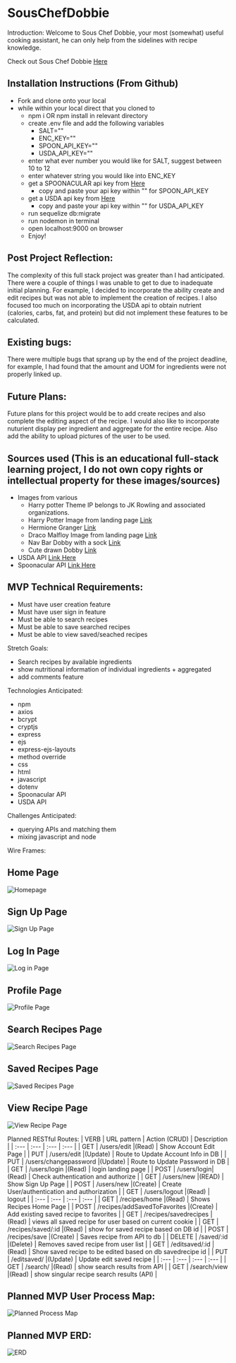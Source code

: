 # SousChefDobbie

Introduction:
Welcome to Sous Chef Dobbie, your most (somewhat) useful cooking assistant, he can only help from the sidelines with recipe knowledge. 

Check out Sous Chef Dobbie [Here](https://souschefdobbie.herokuapp.com/)

## Installation Instructions (From Github)
- Fork and clone onto your local
- while within your local direct that you cloned to
    - npm i OR npm install in relevant directory
    - create .env file and add the following variables
        - SALT=""
        - ENC_KEY=""
        - SPOON_API_KEY=""
        - USDA_API_KEY=""
    - enter what ever number you would like for SALT, suggest between 10 to 12
    - enter whatever string you would like into ENC_KEY
    - get a SPOONACULAR api key from [Here](https://spoonacular.com/food-api)
        - copy and paste your api key within "" for SPOON_API_KEY
    - get a USDA api key from [Here](https://www.ers.usda.gov/developer/data-apis/)
        - copy and paste your api key within "" for USDA_API_KEY
    - run sequelize db:migrate
    - run nodemon in terminal
    - open localhost:9000 on browser
    - Enjoy!

## Post Project Reflection:
The complexity of this full stack project was greater than I had anticipated. There were a couple of things I was unable to get to due to inadequate initial planning. For example, I decided to incorporate the ability create and edit recipes but was not able to implement the creation of recipes. I also focused too much on incorporating the USDA api to obtain nutrient (calories, carbs, fat, and protein) but did not implement these features to be calculated. 

## Existing bugs:
There were multiple bugs that sprang up by the end of the project deadline, for example, I had found that the amount and UOM for ingredients were not properly linked up.

## Future Plans:
Future plans for this project would be to add create recipes and also complete the editing aspect of the recipe. I would also like to incorporate nuturient display per ingredient and aggregate for the entire recipe. Also add the ability to upload pictures of the user to be used. 

## Sources used (This is an educational full-stack learning project, I do not own copy rights or intellectual property for these images/sources)
- Images from various 
    - Harry potter Theme IP belongs to JK Rowling and associated organizations.
    - Harry Potter Image from landing page [Link](https://i2-prod.staffordshire-live.co.uk/incoming/article1931897.ece/ALTERNATES/s1200/0_HARRY-POTTER-AND-THE-HALF-BLOOD-PRINCE.jpg)
    - Hermione Granger [Link](https://i.ytimg.com/vi/SzUaInrqZQA/maxresdefault.jpg)
    - Draco Malfloy Image from landing page [Link](https://cdn.mos.cms.futurecdn.net/er4HXc7zSAUfyCkQbcpauU.jpg)
    - Nav Bar Dobby with a sock [Link](https://www.kindpng.com/picc/m/726-7266773_dobby-harrypotter-hp-hogwarts-dobby-from-harry-potter.png)
    - Cute drawn Dobby [Link](https://rlv.zcache.com/dobby_cartoon_character_art_classic_round_sticker-r29f4846ad87d4bdd989d776e74e6b450_0ugmp_8byvr_704.webp)
- USDA API [Link Here](https://www.ers.usda.gov/developer/data-apis/)
- Spoonacular API [Link Here](https://spoonacular.com/food-api)
 

## MVP Technical Requirements:
- Must have user creation feature
- Must have user sign in feature
- Must be able to search recipes
- Must be able to save searched recipes
- Must be able to view saved/seached recipes

Stretch Goals:
- Search recipes by available ingredients
- show nutritional information of individual ingredients + aggregated
- add comments feature


Technologies Anticipated:
- npm
- axios
- bcrypt
- cryptjs
- express
- ejs
- express-ejs-layouts
- method override
- css
- html
- javascript
- dotenv
- Spoonacular API
- USDA API

Challenges Anticipated:
- querying APIs and matching them
- mixing javascript and node



Wire Frames:
## Home Page
![Homepage](./Planning/Wireframes-HomePage.jpg)

## Sign Up Page
![Sign Up Page](./Planning/Wireframes-Signup.jpg)

## Log In Page
![Log in Page ](./Planning/Wireframes-Login.jpg)

## Profile Page
![Profile Page](./Planning/Wireframes-Profile.jpg)

## Search Recipes Page
![Search Recipes Page](./Planning/Wireframes-searchrecipes.jpg)

## Saved Recipes Page
![Saved Recipes Page](./Planning/Wireframes-savedrecipies.jpg)

## View Recipe Page
![View Recipe Page](./Planning/Wireframes-viewrecipes.jpg)


Planned RESTful Routes:
| VERB | URL pattern | Action \(CRUD\) | Description |
| :--- | :--- | :--- | :--- |
| GET | /users/edit |\(Read\) | Show Account Edit Page |
| PUT | /users/edit |\(Update\) | Route to Update Account Info in DB |
| PUT | /users/changepassword |\(Update\) | Route to Update Password in DB |
| GET | /users/login |\(Read\) | login landing page |
| POST | /users/login|\(Read\) | Check authentication and authorize |
| GET | /users/new |\(READ\) | Show Sign Up Page |
| POST | /users/new |\(Create\) | Create User/authentication and authorization |
| GET | /users/logout |\(Read\) | logout |
| :--- | :--- | :--- | :--- |
| GET | /recipes/home |\(Read\) | Shows Recipes Home Page |
| POST | /recipes/addSavedToFavorites |\(Create\) | Add existing saved recipe to favorites |
| GET | /recipes/savedrecipes |\(Read\) | views all saved recipe for user based on current cookie |
| GET | /recipes/saved/:id |\(Read\) | show for saved recipe based on DB id |
| POST | /recipes/save |\(Create\) | Saves recipe from API to db |
| DELETE | /saved/:id |\(Delete\) | Removes saved recipe from user list |
| GET | /editsaved/:id |\(Read\) | Show saved recipe to be edited based on db savedrecipe id |
| PUT | /editsaved/ |\(Update\) | Update edit saved recipe |
| :--- | :--- | :--- | :--- |
| GET | /search/ |\(Read\) | show search results from API |
| GET | /search/view |\(Read\) | show singular recipe search results (API) |






## Planned MVP User Process Map:
![Planned Process Map](./Planning/planningMVP-UserProcessMap.PNG)

## Planned MVP ERD:
![ERD](./Planning/planningMVP-ERD.PNG)

